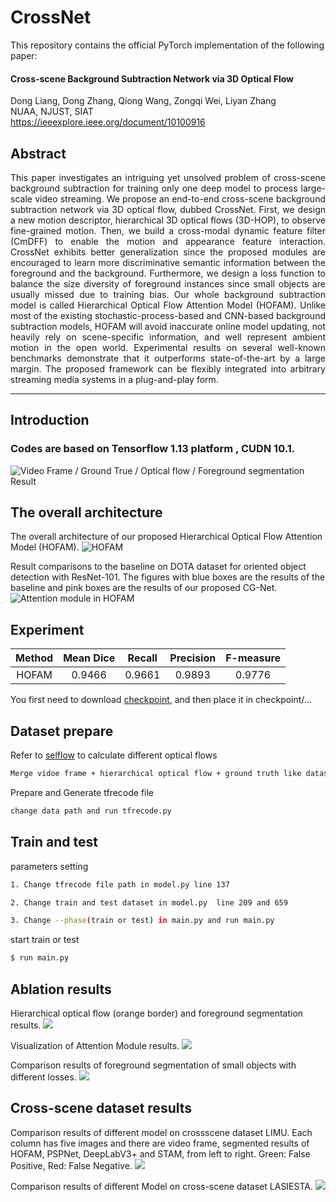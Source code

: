 # CrossNet 

This repository contains the official PyTorch implementation of the following paper:

#### Cross-scene Background Subtraction Network via 3D Optical Flow

Dong Liang, Dong Zhang, Qiong Wang, Zongqi Wei, Liyan Zhang  
NUAA, NJUST, SIAT  
https://ieeexplore.ieee.org/document/10100916

## Abstract 
<p align="justify">
This paper investigates an intriguing yet unsolved problem of cross-scene background subtraction for training only one deep model to process large-scale video streaming. We propose an end-to-end cross-scene background subtraction network via 3D optical flow, dubbed CrossNet. First, we design a new motion descriptor, hierarchical 3D optical flows (3D-HOP), to observe fine-grained motion. Then, we build a cross-modal dynamic feature filter (CmDFF) to enable the motion and appearance feature interaction. CrossNet exhibits better generalization since the proposed modules are encouraged to learn more discriminative semantic information between the foreground and the background. Furthermore, we design a loss function to balance the size diversity of foreground instances since small objects are usually missed due to training bias. Our whole background subtraction model is called Hierarchical Optical Flow Attention Model (HOFAM). Unlike most of the existing stochastic-process-based and CNN-based background subtraction models, HOFAM will avoid inaccurate online model updating, not heavily rely on scene-specific information, and well represent ambient motion in the open world. Experimental results on several well-known benchmarks demonstrate that it outperforms state-of-the-art by a large margin. The proposed framework can be flexibly integrated into arbitrary streaming media systems in a plug-and-play form.

****
## Introduction
### Codes are based on Tensorflow 1.13 platform , CUDN 10.1.

![Video Frame / Ground True / Optical flow / Foreground segmentation Result](https://weizongqi.github.io/HOFAM/show/test_0055.png)

## The overall architecture
The overall architecture of our proposed Hierarchical Optical Flow Attention Model (HOFAM).
![HOFAM](/show/hofam.png)

 Result comparisons to the baseline on DOTA dataset for oriented object detection with ResNet-101. The figures with blue boxes are the results of the baseline and pink boxes are the results of our proposed CG-Net.
![Attention module in HOFAM](/show/atten.png)

## Experiment

|Method|Mean Dice|Recall|Precision|F-measure|
|:---:|:---:|:---:|:---:|:---:|
|HOFAM|0.9466|0.9661|0.9893|0.9776|

You first need to download [checkpoint](https://drive.google.com/file/d/1RodI2WjeG7X28T1kSTRppGmvSX95CUO8/view?usp=sharing), and then place it in checkpoint/...


## Dataset prepare
Refer to [selflow](https://github.com/ppliuboy/SelFlow) to calculate different optical flows
```sh
Merge vidoe frame + hierarchical optical flow + ground truth like dataset/demo_data/test_000155.png
```
Prepare and Generate tfrecode file
```sh
change data path and run tfrecode.py
```

## Train and test
parameters setting
```sh
1. Change tfrecode file path in model.py line 137

2. Change train and test dataset in model.py  line 209 and 659

3. Change --phase(train or test) in main.py and run main.py

```
start train or test
```sh
$ run main.py
```

## Ablation results
Hierarchical optical flow (orange border) and foreground segmentation results.
![](/show/hop.png)

Visualization of Attention Module results.
![](/show/seg_atten.png)

Comparison results of foreground segmentation of
small objects with different losses.
![](/show/seg_loss.png)

## Cross-scene dataset results
Comparison results of different model on crossscene dataset LIMU. Each column has five images and there are video frame, segmented results of HOFAM, PSPNet,
DeepLabV3+ and STAM, from left to right. Green: False Positive, Red: False Negative.
![](/show/seg_limu.png)

Comparison results of different Model on cross-scene
dataset LASIESTA.
![](/show/seg_la.png)